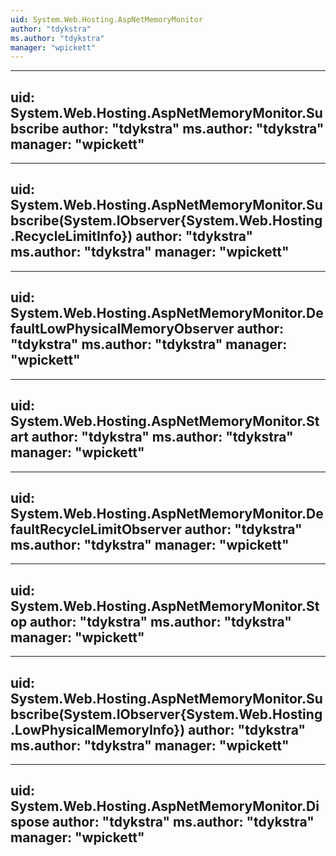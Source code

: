 ```yaml
---
uid: System.Web.Hosting.AspNetMemoryMonitor
author: "tdykstra"
ms.author: "tdykstra"
manager: "wpickett"
---
```


---
uid: System.Web.Hosting.AspNetMemoryMonitor.Subscribe
author: "tdykstra"
ms.author: "tdykstra"
manager: "wpickett"
---

---
uid: System.Web.Hosting.AspNetMemoryMonitor.Subscribe(System.IObserver{System.Web.Hosting.RecycleLimitInfo})
author: "tdykstra"
ms.author: "tdykstra"
manager: "wpickett"
---

---
uid: System.Web.Hosting.AspNetMemoryMonitor.DefaultLowPhysicalMemoryObserver
author: "tdykstra"
ms.author: "tdykstra"
manager: "wpickett"
---

---
uid: System.Web.Hosting.AspNetMemoryMonitor.Start
author: "tdykstra"
ms.author: "tdykstra"
manager: "wpickett"
---

---
uid: System.Web.Hosting.AspNetMemoryMonitor.DefaultRecycleLimitObserver
author: "tdykstra"
ms.author: "tdykstra"
manager: "wpickett"
---

---
uid: System.Web.Hosting.AspNetMemoryMonitor.Stop
author: "tdykstra"
ms.author: "tdykstra"
manager: "wpickett"
---

---
uid: System.Web.Hosting.AspNetMemoryMonitor.Subscribe(System.IObserver{System.Web.Hosting.LowPhysicalMemoryInfo})
author: "tdykstra"
ms.author: "tdykstra"
manager: "wpickett"
---

---
uid: System.Web.Hosting.AspNetMemoryMonitor.Dispose
author: "tdykstra"
ms.author: "tdykstra"
manager: "wpickett"
---
